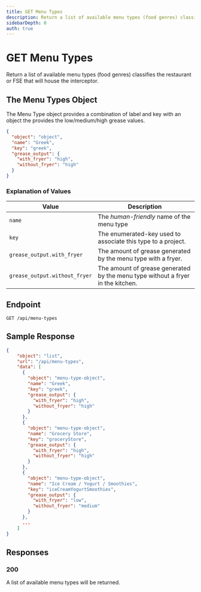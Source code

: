 ```yaml
---
title: GET Menu Types
description: Return a list of available menu types (food genres) classifies the restaurant or FSE that will house the interceptor.
sidebarDepth: 0
auth: true
---
```


# GET Menu Types

Return a list of available menu types (food genres) classifies the restaurant or FSE that will house the interceptor.

## The Menu Types Object

The Menu Type object provides a combination of label and key with an object the provides the low/medium/high grease values.

```json
{
  "object": "object",
  "name": "Greek",
  "key": "greek",
  "grease_output": {
    "with_fryer": "high",
    "without_fryer": "high"
  }
}
```

### Explanation of Values

| Value                      | Description                                                                      |
|----------------------------|----------------------------------------------------------------------------------|
| `name`                     | The *human-friendly* name of the menu type                                       |
| `key`                      | The enumerated-key used to associate this type to a project.                     |
| `grease_output.with_fryer` | The amount of grease generated by the menu type with a fryer.                    |
| `grease_output.without_fryer` | The amount of grease generated by the menu type without a fryer in the kitchen.  |


## Endpoint

``` http
GET /api/menu-types
```

## Sample Response

```json
{
    "object": "list",
    "url": "/api/menu-types",
    "data": [
      {
        "object": "menu-type-object",
        "name": "Greek",
        "key": "greek",
        "grease_output": {
          "with_fryer": "high",
          "without_fryer": "high"
        }
      },
      {
        "object": "menu-type-object",
        "name": "Grocery Store",
        "key": "groceryStore",
        "grease_output": {
          "with_fryer": "high",
          "without_fryer": "high"
        }
      },
      {
        "object": "menu-type-object",
        "name": "Ice Cream / Yogurt / Smoothies",
        "key": "iceCreamYogurtSmoothies",
        "grease_output": {
          "with_fryer": "low",
          "without_fryer": "medium"
        }
      },
      ...
    ]
}
```

## Responses

### 200 <Badge text="success" type="success" />

A list of available menu types will be returned.